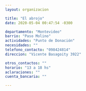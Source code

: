 ```yaml
---
layout: organizacion

title: "El abrojo"
date: 2020-05-04 00:47:54 -0300

departamento: "Montevideo"
barrio: "Paso Molino"
actividades: "Punto de Donación"
necesidades: ""
telefono_contacto: "098424814"
direccion: "Vicente Basagoity 3922"

otros_contactos: ""
horario: "13 a 18 hs"
aclaraciones: ""
cuenta_bancaria: ""

---
```

